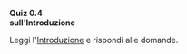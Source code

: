 **Quiz 0.4** <br> **sull'Introduzione**

Leggi l'[Introduzione](https://pytutorial-it.readthedocs.io/it/python3.13/appetite.html#:~:text=Introduzione,imparare) e rispondi alle domande.
